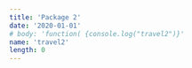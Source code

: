 ```yaml
---
title: 'Package 2'
date: '2020-01-01'
# body: 'function( {console.log("travel2")}'
name: 'travel2'
length: 0
---
```


